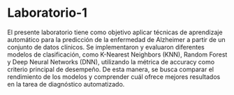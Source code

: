 # Laboratorio-1
El presente laboratorio tiene como objetivo aplicar técnicas de aprendizaje automático para la predicción de la enfermedad de Alzheimer a partir de un conjunto de datos clínicos. Se implementaron y evaluaron diferentes modelos de clasificación, como K-Nearest Neighbors (KNN), Random Forest y Deep Neural Networks (DNN), utilizando la métrica de accuracy como criterio principal de desempeño. De esta manera, se busca comparar el rendimiento de los modelos y comprender cuál ofrece mejores resultados en la tarea de diagnóstico automatizado.
